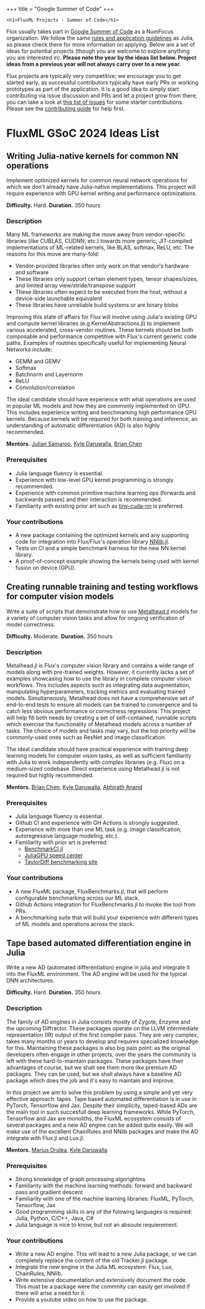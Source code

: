 +++
title = "Google Summer of Code"
+++

~~~
<h1>FluxML Projects - Summer of Code</h1>
~~~

Flux usually takes part in [Google Summer of Code](https://summerofcode.withgoogle.com) as a NumFocus organization. We follow the same [rules and application guidelines](https://julialang.org/jsoc/projects/) as Julia, so please check there for more information on applying. Below are a set of ideas for potential projects (though you are welcome to explore anything you are interested in). **Please note the year by the ideas list below. Project ideas from a previous year will not always carry over to a new year.**

Flux projects are typically very competitive; we encourage you to get started early, as successful contributors typically have early PRs or working prototypes as part of the application. It is a good idea to simply start contributing via issue discussion and PRs and let a project grow from there; you can take a look at [this list of issues](https://github.com/FluxML/Flux.jl/issues?q=is%3Aopen+is%3Aissue+label%3A%22help+wanted%22) for some starter contributions. Please see the [contributing guide](https://github.com/FluxML/Flux.jl/blob/master/CONTRIBUTING.md) for help first.

# FluxML GSoC 2024 Ideas List

## Writing Julia-native kernels for common NN operations

Implement optimized kernels for common neural network operations for which we don't already have Julia-native implementations. This project will require experience with GPU kernel writing and performance optimizations.

**Difficulty.** Hard. **Duration.** 350 hours

### Description

Many ML frameworks are making the move away from vendor-specific libraries (like CUBLAS, CUDNN, etc.) towards more generic, JIT-compiled implementations of ML-related kernels, like BLAS, softmax, ReLU, etc. The reasons for this move are many-fold:
- Vendor-provided libraries often only work on that vendor's hardware and software
- These libraries only support certain element types, tensor shapes/sizes, and limited array view/stride/transpose support
- These libraries often expect to be executed from the host, without a device-side launchable equivalent
- These libraries have unreliable build systems or are binary blobs

Improving this state of affairs for Flux will involve using Julia's existing GPU and compute kernel libraries (e.g KernelAbstractions.jl) to implement various accelerated, cross-vendor routines. These kernels should be both composable and performance competitive with Flux's current generic code paths. Examples of routines specifically useful for implementing Neural Networks include:

- GEMM and GEMV
- Softmax
- Batchnorm and Layernorm
- ReLU
- Convolution/correlation

The ideal candidate should have experience with what operations are used in popular ML models and how they are commonly implemented on GPU. This includes experience writing and benchmarking high performance GPU kernels. Because kernels will be required for both training and inference, an understanding of automatic differentiation (AD) is also highly recommended.

**Mentors.** [Julian Samaroo](https://github.com/jpsamaroo), [Kyle Daruwalla](https://github.com/darsnack), [Brian Chen](https://github.com/ToucheSir)

### Prerequisites

- Julia language fluency is essential.
- Experience with low-level GPU kernel programming is strongly recommended.
- Experience with common primitive machine learning ops (forwards and backwards passes) and their interaction is recommended.
- Familiarity with existing prior art such as [tiny-cuda-nn](https://github.com/NVlabs/tiny-cuda-nn) is preferred.

### Your contributions

- A new package containing the optimized kernels and any supporting code for integration into Flux/Flux's operation library [NNlib.jl](https://github.com/FluxML/NNlib.jl).
- Tests on CI and a simple benchmark harness for the new NN kernel library.
- A proof-of-concept example showing the kernels being used with kernel fusion on device (GPU).


## Creating runnable training and testing workflows for computer vision models

Write a suite of scripts that demonstrate how to use [Metalhead.jl](https://github.com/FluxML/Metalhead.jl) models for a variety of computer vision tasks and allow for ongoing verification of model correctness.

**Difficulty.** Moderate. **Duration.** 350 hours

### Description

Metalhead.jl is Flux's computer vision library and contains a wide range of models along with pre-trained weights. However, it currently lacks a set of examples showcasing how to use the library in complete computer vision workflows. This includes aspects such as integrating data augmentation, manipulating hyperparameters, tracking metrics and evaluating trained models.
Simultaneously, Metalhead does not have a comprehensive set of end-to-end tests to ensure all models can be trained to convergence and to catch less obvious performance or correctness regressions.
This project will help fill both needs by creating a set of self-contained, runnable scripts which exercise the functionality of Metalhead models across a number of tasks. The choice of models and tasks may vary, but the top priority will be commonly-used ones such as ResNet and image classification.

The ideal candidate should have practical experience with training deep learning models for computer vision tasks, as well as sufficient familiarity with Julia to work independently with complex libraries (e.g. Flux) on a medium-sized codebase. Direct experience using Metalhead.jl is not required but highly recommended. 

**Mentors.** [Brian Chen](https://github.com/ToucheSir), [Kyle Daruwalla](https://github.com/darsnack), [Abhirath Anand](https://github.com/theabhirath) 

### Prerequisites

- Julia language fluency is essential.
- Github CI and experience with GH Actions is strongly suggested.
- Experience with more than one ML task
  (e.g. image classification, autoregressive language modeling, etc.).
- Familiarity with prior art is preferred:
    - [BenchmarkCI.jl](https://github.com/tkf/BenchmarkCI.jl)
    - [JuliaGPU speed center](https://speed.juliagpu.org)
    - [TaylorDiff benchmarking site](https://benchmark.tansongchen.com/TaylorDiff.jl)

### Your contributions

- A new FluxML package, FluxBenchmarks.jl, that will perform configurable benchmarking across our ML stack.
- Github Actions integration for FluxBenchmarks.jl to invoke the tool from PRs.
- A benchmarking suite that will build your experience with different types of ML models and operations across the stack.


## Tape based automated differentiation engine in Julia

Write a new AD (automated differentiation) engine in julia and integrate it into the FluxML environment.
The AD engine will be used for the typical DNN architectures.

**Difficulty.** Hard. **Duration.** 350 hours

### Description

The family of AD engines in Julia consists mostly of Zygote, Enzyme and the upcoming Diffractor. These packages operate on the LLVM intermediate representation (IR) output of the first compiler pass. They are very complex, takes many months or years to develop and requires specialized knowledge for this. Maintaining these packages is also big pain point: as the original developers often engage in other projects, over the years the community is left with these hard-to-maintain packages. These packages have their advantages of course, but we shall see them more like premium AD packages. They can be used, but we shall always have a baseline AD package which does the job and it's easy to maintain and improve.

In this project we aim to solve this problem by using a simple and yet very effective approach: tapes. Tape based automated differentiation is in use in PyTorch, Tensorflow and Jax. Despite their simplicity, taped-based ADs are the main tool in such succesfull deep learning frameworks. While PyTorch, Tensorflow and Jax are monoliths, the FluxML ecosystem consists of several packages and a new AD engine can be added quite easily. We will make use of the excellent ChainRules and NNlib packages and make the AD integrate with Flux.jl and Lux.jl.

**Mentors.** [Marius Drulea](https://github.com/MariusDrulea), [Kyle Daruwalla](https://github.com/darsnack)

### Prerequisites

- Strong knowledge of graph processing algorightms
- Familiarity with the machine learning methods: forward and backward pass and gradient descent
- Familiarity with one of the machine learning libraries: FluxML, PyTorch, Tensorflow, Jax
- Good programming skills in any of the folowing languages is required: Julia, Python, C/C++, Java, C#
- Julia language is nice to know, but not an absoute requierement. 

### Your contributions
- Write a new AD engine. This will lead to a new Julia package, or we can completely replace the content of the old Tracker.jl package.
- Integrate the new engine in the Julia ML ecosystem: Flux, Lux, ChainRules, NNlib.
- Write extensive documentation and extensively document the code. This must be a package were the commnity can easily get involved if there will arise a need for it.
- Provide a youtube video on how to use the package.
